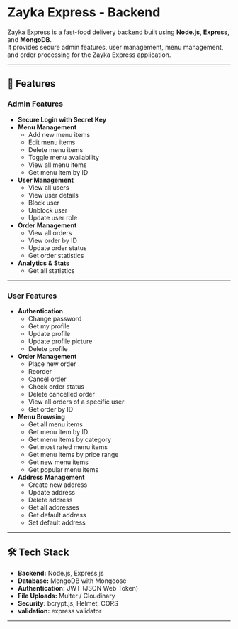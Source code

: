 # Zayka Express - Backend

Zayka Express is a fast-food delivery backend built using **Node.js**, **Express**, and **MongoDB**.  
It provides secure admin features, user management, menu management, and order processing for the Zayka Express application.

---

## 🚀 Features

### **Admin Features**
- **Secure Login with Secret Key**
- **Menu Management**
  - Add new menu items
  - Edit menu items
  - Delete menu items
  - Toggle menu availability
  - View all menu items
  - Get menu item by ID
- **User Management**
  - View all users
  - View user details
  - Block user
  - Unblock user
  - Update user role
- **Order Management**
  - View all orders
  - View order by ID
  - Update order status
  - Get order statistics
- **Analytics & Stats**
  - Get all statistics

---

### **User Features**
- **Authentication**
  - Change password
  - Get my profile
  - Update profile
  - Update profile picture
  - Delete profile
- **Order Management**
  - Place new order
  - Reorder
  - Cancel order
  - Check order status
  - Delete cancelled order
  - View all orders of a specific user
  - Get order by ID
- **Menu Browsing**
  - Get all menu items
  - Get menu item by ID
  - Get menu items by category
  - Get most rated menu items
  - Get menu items by price range
  - Get new menu items
  - Get popular menu items
- **Address Management**
  - Create new address
  - Update address
  - Delete address
  - Get all addresses
  - Get default address
  - Set default address

---

## 🛠 Tech Stack

- **Backend:** Node.js, Express.js
- **Database:** MongoDB with Mongoose
- **Authentication:** JWT (JSON Web Token)
- **File Uploads:** Multer / Cloudinary
- **Security:** bcrypt.js, Helmet, CORS
- **validation:** express validator

---




